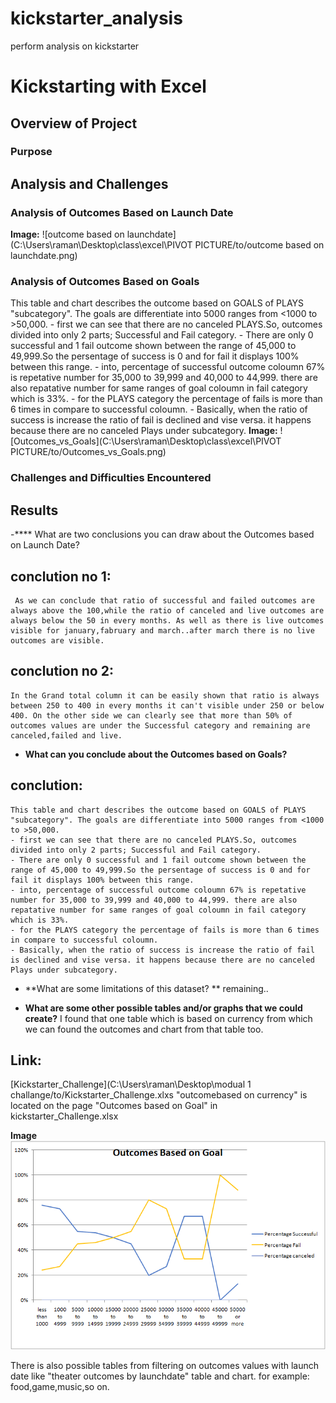 # kickstarter_analysis
perform analysis on kickstarter

# Kickstarting with Excel

## Overview of Project


### Purpose

## Analysis and Challenges

### Analysis of Outcomes Based on Launch Date

**Image:**
![outcome based on launchdate](C:\Users\raman\Desktop\class\excel\PIVOT PICTURE/to/outcome based on launchdate.png)

### Analysis of Outcomes Based on Goals

This table and chart describes the outcome based on GOALS of PLAYS "subcategory". The goals are differentiate into 5000 ranges from <1000 to >50,000.
    - first we can see that there are no canceled PLAYS.So, outcomes divided into only 2 parts; Successful and Fail category.
    - There are only 0 successful and 1 fail outcome shown between the range of 45,000 to 49,999.So the persentage of success is 0 and for fail it displays 100% between this range.
    - into, percentage of successful outcome coloumn 67% is repetative number for 35,000 to 39,999 and 40,000 to 44,999. there are also repatative number for same ranges of goal coloumn in fail category which is 33%.
    - for the PLAYS category the percentage of fails is more than 6 times in compare to successful coloumn.
    - Basically, when the ratio of success is increase the ratio of fail is declined and vise versa. it happens because there are no canceled Plays under subcategory.
    **Image:**
    ![Outcomes_vs_Goals](C:\Users\raman\Desktop\class\excel\PIVOT PICTURE/to/Outcomes_vs_Goals.png)
    

### Challenges and Difficulties Encountered

## Results

-**** What are two conclusions you can draw about the Outcomes based on Launch Date?

## conclution no 1:
     As we can conclude that ratio of successful and failed outcomes are always above the 100,while the ratio of canceled and live outcomes are always below the 50 in every months. As well as there is live outcomes visible for january,fabruary and march..after march there is no live outcomes are visible.

## conclution no 2:
    In the Grand total column it can be easily shown that ratio is always between 250 to 400 in every months it can't visible under 250 or below 400. On the other side we can clearly see that more than 50% of outcomes values are under the Successful category and remaining are canceled,failed and live.

- **What can you conclude about the Outcomes based on Goals?**
## conclution:
    This table and chart describes the outcome based on GOALS of PLAYS "subcategory". The goals are differentiate into 5000 ranges from <1000 to >50,000.
    - first we can see that there are no canceled PLAYS.So, outcomes divided into only 2 parts; Successful and Fail category.
    - There are only 0 successful and 1 fail outcome shown between the range of 45,000 to 49,999.So the persentage of success is 0 and for fail it displays 100% between this range.
    - into, percentage of successful outcome coloumn 67% is repetative number for 35,000 to 39,999 and 40,000 to 44,999. there are also repatative number for same ranges of goal coloumn in fail category which is 33%.
    - for the PLAYS category the percentage of fails is more than 6 times in compare to successful coloumn.
    - Basically, when the ratio of success is increase the ratio of fail is declined and vise versa. it happens because there are no canceled Plays under subcategory.


- **What are some limitations of this dataset?
**
remaining..

- **What are some other possible tables and/or graphs that we could create?**
I found that one table which is based on currency from which we can found the outcomes and chart from that table too.

## Link:
[Kickstarter_Challenge](C:\Users\raman\Desktop\modual 1 challange/to/Kickstarter_Challenge.xlxs
"outcomebased on currency"  is located on the page "Outcomes based on Goal" in kickstarter_Challenge.xlsx

**Image**
![Outcome_vs_Goals](Resources/Outcomes_vs_Goals.png)



 There is also possible tables from filtering on outcomes values with launch date like "theater outcomes by launchdate" table and chart. for example: food,game,music,so on.

